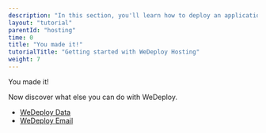 ```yaml
---
description: "In this section, you'll learn how to deploy an application using WeDeploy Hosting."
layout: "tutorial"
parentId: "hosting"
time: 0
title: "You made it!"
tutorialTitle: "Getting started with WeDeploy Hosting"
weight: 7
---
```


<div class="notfound">
	<div class="notfound-icon">
		<span class="icon-16-thumb-up"></span>
	</div>
	<p class="notfound-text">You made it!</p>
	<p>Now discover what else you can do with WeDeploy.</p>
	<ul class="checklist">
		<li><a href="/tutorials/data-web/get-started.html">WeDeploy Data</a></li>
		<li><a href="/tutorials/email-web/get-started.html">WeDeploy Email</a></li>
	</ul>
</div>
